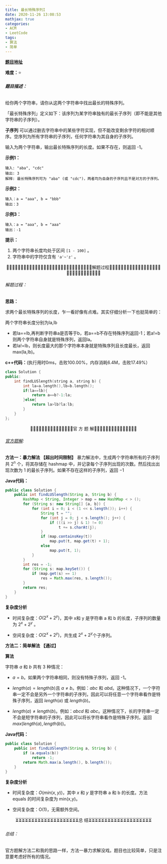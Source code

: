 ```yaml
---
title: 最长特殊序列I
date: 2020-11-26 13:08:53
mathjax: true
categories:
- ACM
- LeetCode
tags:
- 算法
- 简单
---
```


**[题目地址](https://leetcode-cn.com/problems/longest-uncommon-subsequence-i/)**

**难度：**⭐

###### **题目描述：**

给你两个字符串，请你从这两个字符串中找出最长的特殊序列。

「最长特殊序列」定义如下：该序列为某字符串独有的最长子序列（即不能是其他字符串的子序列）。

**子序列** 可以通过删去字符串中的某些字符实现，但不能改变剩余字符的相对顺序。空序列为所有字符串的子序列，任何字符串为其自身的子序列。

输入为两个字符串，输出最长特殊序列的长度。如果不存在，则返回 -1。

<!-- more -->

**示例1：**

```
输入: "aba", "cdc"
输出: 3
解释: 最长特殊序列可为 "aba" (或 "cdc")，两者均为自身的子序列且不是对方的子序列。
```

**示例2：**

```
输入：a = "aaa", b = "bbb"
输出：3
```

**示例3：**

```
输入：a = "aaa", b = "aaa"
输出：-1
```

**提示：**

1. 两个字符串长度均处于区间 `[1 - 100]` 。
2. 字符串中的字符仅含有 `'a'~'z'` 。



<center>🙋‍♂️🙋‍♂️🙋‍♂️🙋‍♂️🙋‍♂️🙋‍♂️🙋‍♂️🙋‍♂️🙋‍♂️🙋‍♂️🙋‍♂️🙋‍♂️🙋‍♂️🙋‍♂️🙋‍♂️解题过程🙋‍♂️🙋‍♂️🙋‍♂️🙋‍♂️🙋‍♂️🙋‍♂️🙋‍♂️🙋‍♂️🙋‍♂️🙋‍♂️🙋‍♂️🙋‍♂️🙋‍♂️🙋‍♂️🙋‍♂️</center>

###### 解题过程：

**思路：**

求两个最长特殊序列的长度，乍一看好像有点难。其实仔细分析一下也挺简单的：

两个字符串长度分别为la,lb

- 若la\==lb,再判断字符串a是否等于b，若a\==b不存在特殊序列返回-1；若a!=b则两个字符串自身就是特殊序列，返回la。
- 若la!=lb，则长度最大的那个字符串本身就是特殊序列且长度最长，返回max(la,lb)。

**c++代码：**(执行用时0ms，击败100.00%，内存消耗6.4M，击败17.49%）

```c++
class Solution {
public:
    int findLUSlength(string a, string b) {
        int la=a.length(),lb=b.length();
        if(la==lb){
            return a==b?-1:la;
        }else{
            return la>lb?la:lb;
        }
    }
};
```



<center>💎💎💎💎💎💎💎💎💎💎💎💎💎💎💎官 方 题 解💎💎💎💎💎💎💎💎💎💎💎💎💎💎💎</center>

###### [官方题解](https://leetcode-cn.com/problems/longest-uncommon-subsequence-i/solution/zui-chang-te-shu-xu-lie-i-by-leetcode/):

**方法一：暴力解法 【超出时间限制】**
暴力解法中，生成两个字符串所有的子序列共 $2^n$ 个，将其存储在 hashmap 中，并记录每个子序列出现的次数。然后找出出现次数为 $1$ 的最长子序列。如果不存在这样的子序列，返回 $-1$

**Java代码：**

```java
public class Solution {
    public int findLUSlength(String a, String b) {
        HashMap < String, Integer > map = new HashMap < > ();
        for (String s: new String[] {a, b}) {
            for (int i = 0; i < (1 << s.length()); i++) {
                String t = "";
                for (int j = 0; j < s.length(); j++) {
                    if (((i >> j) & 1) != 0)
                        t += s.charAt(j);
                }
                if (map.containsKey(t))
                    map.put(t, map.get(t) + 1);
                else
                    map.put(t, 1);
            }
        }
        int res = -1;
        for (String s: map.keySet()) {
            if (map.get(s) == 1)
                res = Math.max(res, s.length());
        }
        return res;
    }
}
```

**复杂度分析**

- 时间复杂度：$O(2^x+2^y)$，其中 x和 y 是字符串 a 和 b 的长度，子序列的数量为 $2^x+2^y$ 。

- 空间复杂度：$O(2^x+2^y)$，共生成 $2^x+2^y$个子序列。



**方法二：简单解法 【通过】**

**算法**

字符串 $a$ 和 $b$ 共有 3 种情况：

- $a=b$。如果两个字符串相同，则没有特殊子序列，返回 -1。

- $length(a)=length(b)$且 $a \ne b$。例如：$abc$ 和 $abd$。这种情况下，一个字符串一定不会是另外一个字符串的子序列，因此可以将任意一个字符串看作是特殊子序列，返回 $length(a)$ 或 $length(b)$。

- $length(a) \ne length(b)$。例如：$abcd$ 和 $abc$。这种情况下，长的字符串一定不会是短字符串的子序列，因此可以将长字符串看作是特殊子序列，返回 $max(length(a),length(b))$。

**Java代码：**

```java
public class Solution {
    public int findLUSlength(String a, String b) {
        if (a.equals(b))
            return -1;
        return Math.max(a.length(), b.length());
    }
}
```

**复杂度分析**

- 时间复杂度：$O(min(x,y))$，其中 $x$ 和 $y$ 是字符串 a 和 b 的长度。方法 equals 的时间复杂度为 min(x,y)。

- 空间复杂度：O(1)，无需额外空间。




<center>⏳⏳⏳⏳⏳⏳⏳⏳⏳⏳⏳⏳⏳⏳⏳⏳⏳⏳⏳⏳总 结⏳⏳⏳⏳⏳⏳⏳⏳⏳⏳⏳⏳⏳⏳⏳⏳⏳⏳⏳⏳</center>

###### 总结：

官方题解方法二和我的思路一样，方法一暴力求解没戏。题目也比较简单，只是注意要考虑好所有的情况。